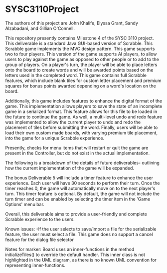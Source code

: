 # SYSC3110Project

The authors of this project are John Khalife, Elyssa Grant, Sandy Alzabadani, and Gillian O'Connell.

This repository presently contains Milestone 4 of the SYSC 3110 project. This deliverable is a standard Java GUI-based version of Scrabble. This Scrabble game implements the MVC design pattern. This game supports two to four players. This version of the game supports AI players, to allow users to play against the game as opposed to other people or to add to the group of players. On a player's turn, the player will be able to place letters onto the board to create words and will be awarded points based on the letters used in the completed word. This game contains full Scrabble features, which include blank tiles for custom letter placement and premium squares for bonus points awarded depending on a word's location on the board. 

Additionally, this game includes features to enhance the digital format of the game. This implementation allows players to save the state of an incomplete game in a serialized format. This feature allows for this file to be loaded in the future to continue the game. As well, a multi-level undo and redo feature was implemented to allow the current player to undo and redo the placement of tiles before submitting the word. Finally, users will be able to load their own custom made boards, with varying premium tile placement, into the game for a unique Scrabble experience. 

Presently, checks for menu items that will restart or quit the game are present in the Controller, but do not exist in the actual implementation.

The following is a breakdown of the details of future deliverables- outlining how the current implementation of the game will be expanded.

The bonus Deliverable 5 will include a timer feature to enhance the user experience. Each user will have 30 seconds to perform their turn. Once the timer reaches 0, the game will automatically move on to the next player's turn. This timer feature is optional. By default, the game will not include the turn timer and can be enabled by selecting the timer item in the 'Game Options' menu bar. 

Overall, this deliverable aims to provide a user-friendly and complete Scrabble experience to the users. 

Known issues:
-If the user selects to save/import a file for the serializable feature, the user must select a file. This game does no support a cancel feature for the dialog file selector

Notes for marker:
Board uses an inner-functions in the method initializeTiles() to override the default handler. This inner class is not highlighted in the UML diagram, as there is no known UML convention for representing inner-functions.  

